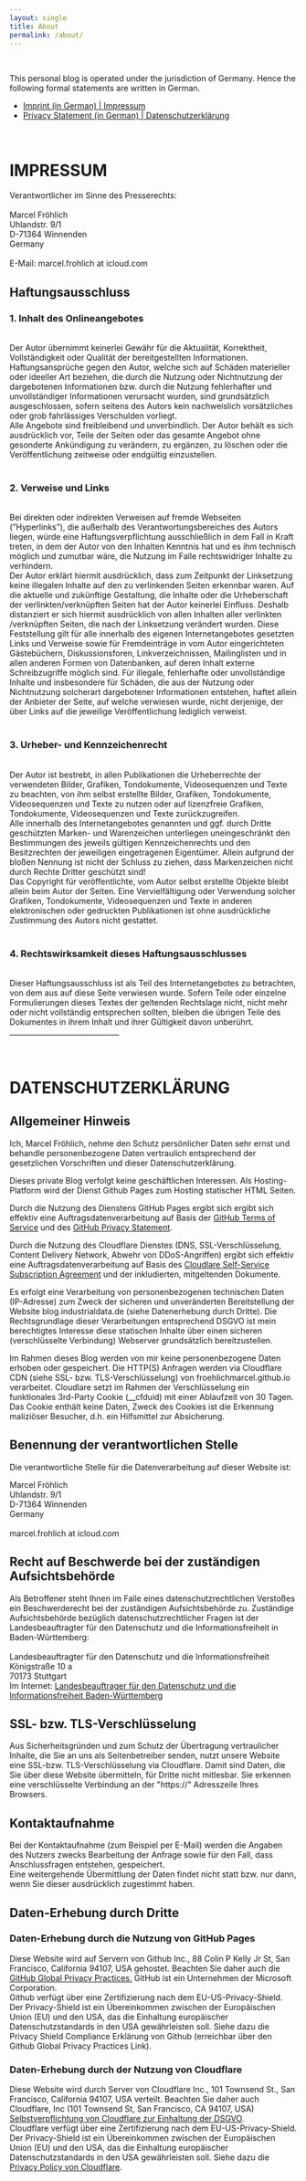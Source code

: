 ```yaml
---
layout: single
title: About
permalink: /about/
---
```

<br/>

This personal blog is operated under the jurisdiction of Germany.
Hence the following formal statements are written in German.
<ul>
<li><a href="#impressum">Imprint (in German) | Impressum</a></li>
<li><a href="#datenschutz">Privacy Statement (in German) | Datenschutzerklärung</a></li>
</ul><br/>

<h1 id="impressum">IMPRESSUM</h1> 
Verantwortlicher im Sinne des Presserechts:<br/><br/>
Marcel Fröhlich <br/>
Uhlandstr. 9/1 <br/>
D-71364 Winnenden <br/> 
Germany<br/><br/>
E-Mail: marcel.frohlich at icloud.com <br/>

<h2>Haftungsausschluss</h2>
<h3>1. Inhalt des Onlineangebotes</h3><br/>
Der Autor übernimmt keinerlei Gewähr für die Aktualität, Korrektheit, Vollständigkeit oder Qualität der bereitgestellten Informationen. Haftungsansprüche gegen den Autor, welche sich auf Schäden materieller oder ideeller Art beziehen, die durch die Nutzung oder Nichtnutzung der dargebotenen Informationen bzw. durch die Nutzung fehlerhafter und unvollständiger Informationen verursacht wurden, sind grundsätzlich ausgeschlossen, sofern seitens des Autors kein nachweislich vorsätzliches oder grob fahrlässiges Verschulden vorliegt.
<br/>
Alle Angebote sind freibleibend und unverbindlich. Der Autor behält es sich ausdrücklich vor, Teile der Seiten oder das gesamte Angebot ohne gesonderte Ankündigung zu verändern, zu ergänzen, zu löschen oder die Veröffentlichung zeitweise oder endgültig einzustellen.
<br/><br/>
<h3>2. Verweise und Links</h3><br/>
Bei direkten oder indirekten Verweisen auf fremde Webseiten (”Hyperlinks”), die außerhalb des Verantwortungsbereiches des Autors liegen, würde eine Haftungsverpflichtung ausschließlich in dem Fall in Kraft treten, in dem der Autor von den Inhalten Kenntnis hat und es ihm technisch möglich und zumutbar wäre, die Nutzung im Falle rechtswidriger Inhalte zu verhindern.
<br/>
Der Autor erklärt hiermit ausdrücklich, dass zum Zeitpunkt der Linksetzung keine illegalen Inhalte auf den zu verlinkenden Seiten erkennbar waren. Auf die aktuelle und zukünftige Gestaltung, die Inhalte oder die Urheberschaft der verlinkten/verknüpften Seiten hat der Autor keinerlei Einfluss. Deshalb distanziert er sich hiermit ausdrücklich von allen Inhalten aller verlinkten /verknüpften Seiten, die nach der Linksetzung verändert wurden. Diese Feststellung gilt für alle innerhalb des eigenen Internetangebotes gesetzten Links und Verweise sowie für Fremdeinträge in vom Autor eingerichteten Gästebüchern, Diskussionsforen, Linkverzeichnissen, Mailinglisten und in allen anderen Formen von Datenbanken, auf deren Inhalt externe Schreibzugriffe möglich sind. Für illegale, fehlerhafte oder unvollständige Inhalte und insbesondere für Schäden, die aus der Nutzung oder Nichtnutzung solcherart dargebotener Informationen entstehen, haftet allein der Anbieter der Seite, auf welche verwiesen wurde, nicht derjenige, der über Links auf die jeweilige Veröffentlichung lediglich verweist.
<br/><br/>
<h3>3. Urheber- und Kennzeichenrecht</h3><br/>
Der Autor ist bestrebt, in allen Publikationen die Urheberrechte der verwendeten Bilder, Grafiken, Tondokumente, Videosequenzen und Texte zu beachten, von ihm selbst erstellte Bilder, Grafiken, Tondokumente, Videosequenzen und Texte zu nutzen oder auf lizenzfreie Grafiken, Tondokumente, Videosequenzen und Texte zurückzugreifen.
<br/>
Alle innerhalb des Internetangebotes genannten und ggf. durch Dritte geschützten Marken- und Warenzeichen unterliegen uneingeschränkt den Bestimmungen des jeweils gültigen Kennzeichenrechts und den Besitzrechten der jeweiligen eingetragenen Eigentümer. Allein aufgrund der bloßen Nennung ist nicht der Schluss zu ziehen, dass Markenzeichen nicht durch Rechte Dritter geschützt sind!
<br/>
Das Copyright für veröffentlichte, vom Autor selbst erstellte Objekte bleibt allein beim Autor der Seiten. Eine Vervielfältigung oder Verwendung solcher Grafiken, Tondokumente, Videosequenzen und Texte in anderen elektronischen oder gedruckten Publikationen ist ohne ausdrückliche Zustimmung des Autors nicht gestattet.
<br/><br/>
<h3>4. Rechtswirksamkeit dieses Haftungsausschlusses</h3><br/>
Dieser Haftungsausschluss ist als Teil des Internetangebotes zu betrachten, von dem aus auf diese Seite verwiesen wurde. Sofern Teile oder einzelne Formulierungen dieses Textes der geltenden Rechtslage nicht, nicht mehr oder nicht vollständig entsprechen sollten, bleiben die übrigen Teile des Dokumentes in ihrem Inhalt und ihrer Gültigkeit davon unberührt.<br/>
______________________________
<br/><br/><br/>

<h1 id="datenschutz">DATENSCHUTZERKLÄRUNG</h1> 

<h2>Allgemeiner Hinweis</h2>

Ich, Marcel Fröhlich, nehme den Schutz persönlicher Daten sehr ernst und behandle personenbezogene Daten vertraulich entsprechend der gesetzlichen Vorschriften und dieser Datenschutzerklärung.

Dieses private Blog verfolgt keine geschäftlichen Interessen.
Als Hosting-Platform wird der Dienst Github Pages zum Hosting statischer HTML Seiten.

Durch die Nutzung des Dienstens GitHub Pages ergibt sich ergibt sich effektiv eine Auftragsdatenverarbeitung auf Basis der <a href="https://docs.github.com/en/github/site-policy/github-terms-of-service">GitHub Terms of Service</a> und des <a href="https://docs.github.com/en/github/site-policy/github-privacy-statement">GitHub Privacy Statement</a>.

Durch die Nutzung des Cloudflare Dienstes (DNS, SSL-Verschlüsselung, Content Delivery Network, Abwehr von DDoS-Angriffen) ergibt sich effektiv eine Auftragsdatenverarbeitung auf Basis des <a href="https://www.cloudflare.com/de-de/terms/">Cloudlare Self-Service Subscription Agreement</a> und der inkludierten, mitgeltenden Dokumente.

Es erfolgt eine Verarbeitung von personenbezogenen technischen Daten (IP-Adresse) zum Zweck der sicheren und unveränderten Bereitstellung der Website blog.industrialdata.de (siehe Datenerhebung durch Dritte).
Die Rechtsgrundlage dieser Verarbeitungen entsprechend DSGVO ist mein berechtigtes Interesse diese statischen Inhalte über einen sicheren (verschlüsselte Verbindung) Webserver grundsätzlich bereitzustellen.

Im Rahmen dieses Blog werden von mir keine personenbezogene Daten erhoben oder gespeichert. 
Die HTTP(S) Anfragen werden via Cloudflare CDN (siehe SSL- bzw. TLS-Verschlüsselung) von froehlichmarcel.github.io verarbeitet.
Cloudlare setzt im Rahmen der Verschlüsselung ein funktionales 3rd-Party Cookie (__cfduid) mit einer Ablaufzeit von 30 Tagen. Das Cookie enthält keine Daten,
Zweck des Cookies ist die Erkennung maliziöser Besucher, d.h. ein Hilfsmittel zur Absicherung.

<h2>Benennung der verantwortlichen Stelle</h2>

Die verantwortliche Stelle für die Datenverarbeitung auf dieser Website ist:

Marcel Fröhlich <br/>
Uhlandstr. 9/1 <br/>
D-71364 Winnenden <br/> 
Germany<br/><br/>
marcel.frohlich at icloud.com

<h2>Recht auf Beschwerde bei der zuständigen Aufsichtsbehörde</h2>

Als Betroffener steht Ihnen im Falle eines datenschutzrechtlichen Verstoßes ein Beschwerderecht bei der zuständigen Aufsichtsbehörde zu. Zuständige Aufsichtsbehörde bezüglich datenschutzrechtlicher Fragen ist der Landesbeauftragter für den Datenschutz und die Informationsfreiheit in Baden-Württemberg:
<br/><br/>
Landesbeauftragter für den Datenschutz und die Informationsfreiheit<br/>
Königstraße 10 a<br/>
70173 Stuttgart<br/>
 Im Internet: 
 <a href="https://www.service-bw.de/organisationseinheit/-/sbw-oe/Landesbeauftragter+fuer+den+Datenschutz-6014032-organisationseinheit-0 ">Landesbeauftrager für den Datenschutz und die Informationsfreiheit Baden-Württemberg </a>

<h2>SSL- bzw. TLS-Verschlüsselung</h2>
Aus Sicherheitsgründen und zum Schutz der Übertragung vertraulicher Inhalte, die Sie an uns als Seitenbetreiber senden, nutzt unsere Website eine SSL-bzw. TLS-Verschlüsselung via Cloudflare. Damit sind Daten, die Sie über diese Website übermitteln, für Dritte nicht mitlesbar. Sie erkennen eine verschlüsselte Verbindung an der "https://" Adresszeile Ihres Browsers.

<h2>Kontaktaufnahme</h2>
Bei der Kontaktaufnahme (zum Beispiel per E-Mail) werden die Angaben des Nutzers zwecks Bearbeitung der Anfrage sowie für den Fall, dass Anschlussfragen entstehen, gespeichert.
<br/>
Eine weitergehende Übermittlung der Daten findet nicht statt bzw. nur dann, wenn Sie dieser ausdrücklich zugestimmt haben.

<h2>Daten-Erhebung durch Dritte</h2>
<h3>Daten-Erhebung durch die Nutzung von GitHub Pages</h3>
Diese Website wird auf Servern von Github Inc., 88 Colin P Kelly Jr St, San Francisco, California 94107, USA gehostet. Beachten Sie daher auch die <a href="https://docs.github.com/en/github/site-policy/global-privacy-practices">GitHub Global Privacy Practices.</a> GitHub ist ein Unternehmen der Microsoft Corporation.
<br/>
Github verfügt über eine Zertifizierung nach dem EU-US-Privacy-Shield. Der Privacy-Shield ist ein Übereinkommen zwischen der Europäischen Union (EU) und den USA, das die Einhaltung europäischer Datenschutzstandards in den USA gewährleisten soll. Siehe dazu die Privacy Shield Compliance Erklärung von Github (erreichbar über den Github Global Privacy Practices Link).

<h3>Daten-Erhebung durch der Nutzung von Cloudflare</h3>
Diese Website wird durch Server von Cloudflare Inc., 101 Townsend St., San Francisco, California 94107, USA verteilt. Beachten Sie daher auch 
Cloudflare, Inc (101 Townsend St, San Francisco, CA 94107, USA) <a href="https://www.cloudflare.com/de-de/gdpr/introduction/?utm_referrer=https://www.cloudflare.com/">Selbstverpflichtung von Cloudflare zur Einhaltung der DSGVO</a>.
<br/>
Cloudflare verfügt über eine Zertifizierung nach dem EU-US-Privacy-Shield. Der Privacy-Shield ist ein Übereinkommen zwischen der Europäischen Union (EU) und den USA, das die Einhaltung europäischer Datenschutzstandards in den USA gewährleisten soll. Siehe dazu die <a href="https://www.cloudflare.com/de-de/privacypolicy/">Privacy Policy von Cloudflare</a>.
<br/>

